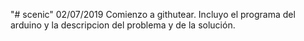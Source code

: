 "# scenic" 
02/07/2019 Comienzo a githutear. Incluyo el programa del arduino y la descripcion del problema y de la solución.
